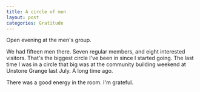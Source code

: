 ```yaml
---
title: A circle of men
layout: post
categories: Gratitude
---
```


Open evening at the men's group.

We had fifteen men there. Seven regular members, and eight interested visitors.
That's the biggest circle I've been in since I started going. The last time I
was in a circle that big was at the community building weekend at Unstone Grange
last July. A long time ago.

There was a good energy in the room. I'm grateful.
